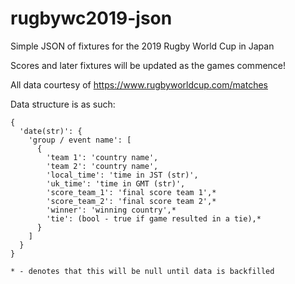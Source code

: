 # rugbywc2019-json
Simple JSON of fixtures for the 2019 Rugby World Cup in Japan

Scores and later fixtures will be updated as the games commence!


All data courtesy of https://www.rugbyworldcup.com/matches

Data structure is as such:

```
{
  'date(str)': {
    'group / event name': [
      {
        'team 1': 'country name',
        'team 2': 'country name',
        'local_time': 'time in JST (str)',
        'uk_time': 'time in GMT (str)',
        'score_team_1': 'final score team 1',*
        'score_team_2': 'final score team 2',*
        'winner': 'winning country',*
        'tie': (bool - true if game resulted in a tie),*
      }
    ]
  }
}
```
`* - denotes that this will be null until data is backfilled`
